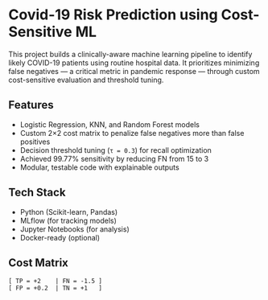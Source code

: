 # Covid-19 Risk Prediction using Cost-Sensitive ML

This project builds a clinically-aware machine learning pipeline to identify likely COVID-19 patients using routine hospital data. It prioritizes minimizing false negatives — a critical metric in pandemic response — through custom cost-sensitive evaluation and threshold tuning.

## Features

- Logistic Regression, KNN, and Random Forest models
- Custom 2×2 cost matrix to penalize false negatives more than false positives
- Decision threshold tuning (`τ = 0.3`) for recall optimization
- Achieved 99.77% sensitivity by reducing FN from 15 to 3
- Modular, testable code with explainable outputs

## Tech Stack

- Python (Scikit-learn, Pandas)
- MLflow (for tracking models)
- Jupyter Notebooks (for analysis)
- Docker-ready (optional)

## Cost Matrix

```text
[ TP = +2    | FN = -1.5 ]
[ FP = +0.2  | TN = +1   ]

